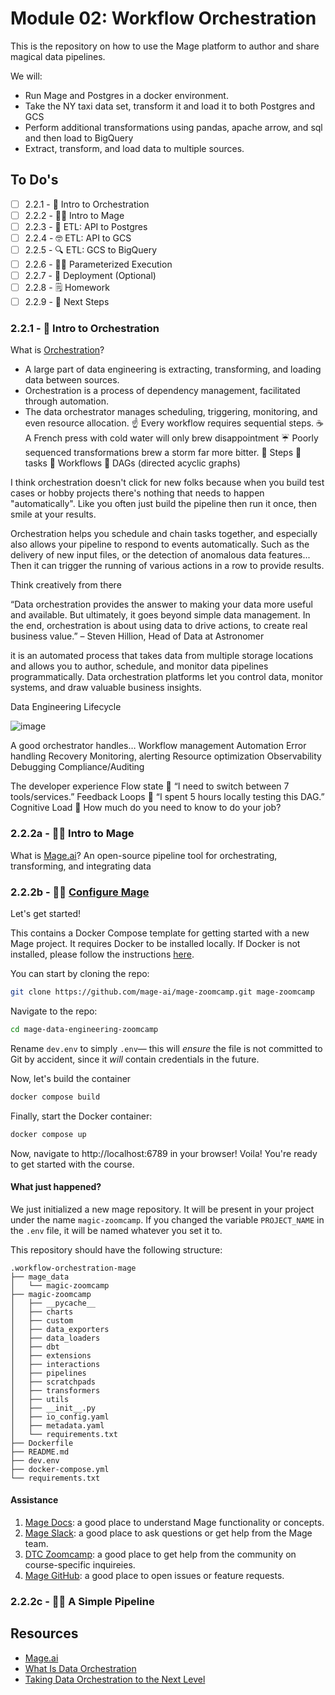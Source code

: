 # Module 02: Workflow Orchestration

This is the repository on how to use the Mage platform to author and share magical data pipelines.

We will:

- Run Mage and Postgres in a docker environment.
- Take the NY taxi data set, transform it and load it to both Postgres and GCS
- Perform additional transformations using pandas, apache arrow, and sql and then load to BigQuery
- Extract, transform, and load data to multiple sources.

## To Do's

- [ ] 2.2.1 - 📯 Intro to Orchestration
- [ ] 2.2.2 - 🧙‍♂️ Intro to Mage
- [ ] 2.2.3 - 🐘 ETL: API to Postgres
- [ ] 2.2.4 - 🤓 ETL: API to GCS
- [ ] 2.2.5 - 🔍 ETL: GCS to BigQuery
- [ ] 2.2.6 - 👨‍💻 Parameterized Execution
- [ ] 2.2.7 - 🤖 Deployment (Optional)
- [ ] 2.2.8 - 🗒️ Homework
- [ ] 2.2.9 - 👣 Next Steps

### 2.2.1 - 📯 Intro to Orchestration

What is [Orchestration](https://www.youtube.com/watch?v=Li8-MWHhTbo&list=PL3MmuxUbc_hJed7dXYoJw8DoCuVHhGEQb&index=17)?

- A large part of data engineering is extracting, transforming, and loading data between sources.
- Orchestration is a process of dependency management, facilitated through automation.
- The data orchestrator manages scheduling, triggering, monitoring, and even resource allocation.
  ☝️ Every workflow requires sequential steps.
  ☕️ A French press with cold water will only brew disappointment
  ☔️ Poorly sequenced transformations brew a storm far more bitter.
  📕 Steps 🟰 tasks
  🔄 Workflows 🟰 DAGs (directed acyclic graphs)

I think orchestration doesn't click for new folks because when you build test cases or hobby projects there's nothing that needs to happen "automatically". Like you often just build the pipeline then run it once, then smile at your results.

Orchestration helps you schedule and chain tasks together, and especially also allows your pipeline to respond to events automatically. Such as the delivery of new input files, or the detection of anomalous data features... Then it can trigger the running of various actions in a row to provide results.

Think creatively from there

“Data orchestration provides the answer to making your data more useful and available. But ultimately, it goes beyond simple data management. In the end, orchestration is about using data to drive actions, to create real business value.” – Steven Hillion, Head of Data at Astronomer

it is an automated process that takes data from multiple storage locations and allows you to author, schedule, and monitor data pipelines programmatically. Data orchestration platforms let you control data, monitor systems, and draw valuable business insights.

Data Engineering Lifecycle

![image](https://github.com/agcdtmr/potential-pancake/assets/112581827/d63eeec4-b666-445f-a47c-81f2d4f26078)


A good orchestrator handles…
Workflow management
Automation
Error handling
Recovery
Monitoring, alerting
Resource optimization
Observability
Debugging
Compliance/Auditing

The developer experience
Flow state 🌊
“I need to switch between 7 tools/services.”
Feedback Loops 🔁
“I spent 5 hours locally testing this DAG.”
Cognitive Load 🧱
How much do you need to know to do your job?

### 2.2.2a - 🧙‍♂️ Intro to Mage

What is [Mage.ai](https://www.youtube.com/watch?v=AicKRcK3pa4&list=PL3MmuxUbc_hJed7dXYoJw8DoCuVHhGEQb&index=18)? An open-source pipeline tool for orchestrating, transforming, and integrating data

### 2.2.2b - 🧙‍♂️ [Configure Mage](https://www.youtube.com/watch?v=tNiV7Wp08XE)

Let's get started!

This contains a Docker Compose template for getting started with a new Mage project. It requires Docker to be installed locally. If Docker is not installed, please follow the instructions [here](https://docs.docker.com/get-docker/).

You can start by cloning the repo:

```bash
git clone https://github.com/mage-ai/mage-zoomcamp.git mage-zoomcamp
```

Navigate to the repo:

```bash
cd mage-data-engineering-zoomcamp
```

Rename `dev.env` to simply `.env`— this will _ensure_ the file is not committed to Git by accident, since it _will_ contain credentials in the future.

Now, let's build the container

```bash
docker compose build
```

Finally, start the Docker container:

```bash
docker compose up
```

Now, navigate to http://localhost:6789 in your browser! Voila! You're ready to get started with the course.

#### What just happened?

We just initialized a new mage repository. It will be present in your project under the name `magic-zoomcamp`. If you changed the variable `PROJECT_NAME` in the `.env` file, it will be named whatever you set it to.

This repository should have the following structure:

```
.workflow-orchestration-mage
├── mage_data
│   └── magic-zoomcamp
├── magic-zoomcamp
│   ├── __pycache__
│   ├── charts
│   ├── custom
│   ├── data_exporters
│   ├── data_loaders
│   ├── dbt
│   ├── extensions
│   ├── interactions
│   ├── pipelines
│   ├── scratchpads
│   ├── transformers
│   ├── utils
│   ├── __init__.py
│   ├── io_config.yaml
│   ├── metadata.yaml
│   └── requirements.txt
├── Dockerfile
├── README.md
├── dev.env
├── docker-compose.yml
└── requirements.txt
```

#### Assistance

1. [Mage Docs](https://docs.mage.ai/introduction/overview): a good place to understand Mage functionality or concepts.
2. [Mage Slack](https://www.mage.ai/chat): a good place to ask questions or get help from the Mage team.
3. [DTC Zoomcamp](https://github.com/DataTalksClub/data-engineering-zoomcamp/tree/main/week_2_workflow_orchestration): a good place to get help from the community on course-specific inquireies.
4. [Mage GitHub](https://github.com/mage-ai/mage-ai): a good place to open issues or feature requests.

### 2.2.2c - 🧙‍♂️ A Simple Pipeline

## Resources

- [Mage.ai](https://docs.mage.ai/introduction/overview)
- [What Is Data Orchestration](https://www.astronomer.io/blog/what-is-data-orchestration)
- [Taking Data Orchestration to the Next Level](https://www.astronomer.io/blog/apache-airflow-at-astronomer-data-orchestration/)
